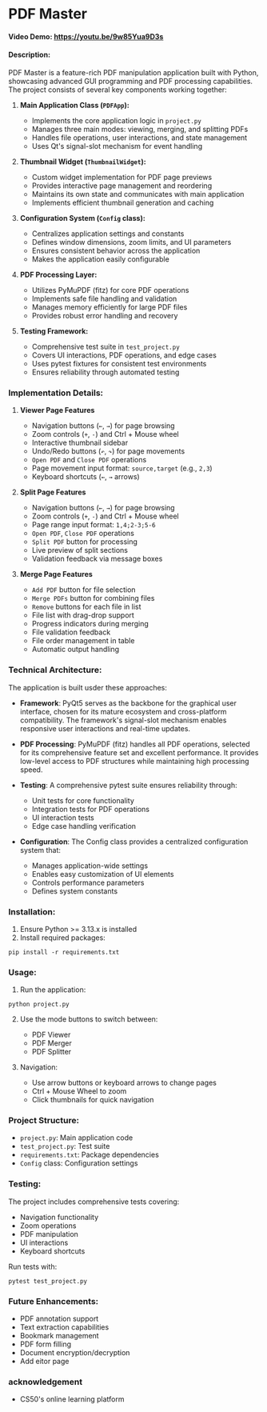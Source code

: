 # PDF Master
#### Video Demo: https://youtu.be/9w85Yua9D3s
#### Description:

PDF Master is a feature-rich PDF manipulation application built with Python, showcasing advanced GUI programming and PDF processing capabilities. The project consists of several key components working together:

1. **Main Application Class (`PDFApp`):**
   - Implements the core application logic in `project.py`
   - Manages three main modes: viewing, merging, and splitting PDFs
   - Handles file operations, user interactions, and state management
   - Uses Qt's signal-slot mechanism for event handling

2. **Thumbnail Widget (`ThumbnailWidget`):**
   - Custom widget implementation for PDF page previews
   - Provides interactive page management and reordering
   - Maintains its own state and communicates with main application
   - Implements efficient thumbnail generation and caching

3. **Configuration System (`Config` class):**
   - Centralizes application settings and constants
   - Defines window dimensions, zoom limits, and UI parameters
   - Ensures consistent behavior across the application
   - Makes the application easily configurable

4. **PDF Processing Layer:**
   - Utilizes PyMuPDF (fitz) for core PDF operations
   - Implements safe file handling and validation
   - Manages memory efficiently for large PDF files
   - Provides robust error handling and recovery

5. **Testing Framework:**
   - Comprehensive test suite in `test_project.py`
   - Covers UI interactions, PDF operations, and edge cases
   - Uses pytest fixtures for consistent test environments
   - Ensures reliability through automated testing

### Implementation Details:

1. **Viewer Page Features**
   - Navigation buttons (`←`, `→`) for page browsing
   - Zoom controls (`+`, `-`) and Ctrl + Mouse wheel
   - Interactive thumbnail sidebar
   - Undo/Redo buttons (`↶`, `↷`) for page movements
   - `Open PDF` and `Close PDF` operations
   - Page movement input format: `source,target` (e.g., `2,3`)
   - Keyboard shortcuts (`←`, `→` arrows)

2. **Split Page Features**
   - Navigation buttons (`←`, `→`) for page browsing
   - Zoom controls (`+`, `-`) and Ctrl + Mouse wheel
   - Page range input format: `1,4;2-3;5-6`
   - `Open PDF`, `Close PDF` operations
   - `Split PDF` button for processing
   - Live preview of split sections
   - Validation feedback via message boxes

3. **Merge Page Features**
   - `Add PDF` button for file selection
   - `Merge PDFs` button for combining files
   - `Remove` buttons for each file in list
   - File list with drag-drop support
   - Progress indicators during merging
   - File validation feedback
   - File order management in table
   - Automatic output handling

### Technical Architecture:

The application is built usder these approaches:

- **Framework**: PyQt5 serves as the backbone for the graphical user interface, chosen for its mature ecosystem and cross-platform compatibility. The framework's signal-slot mechanism enables responsive user interactions and real-time updates.

- **PDF Processing**: PyMuPDF (fitz) handles all PDF operations, selected for its comprehensive feature set and excellent performance. It provides low-level access to PDF structures while maintaining high processing speed.

- **Testing**: A comprehensive pytest suite ensures reliability through:
  - Unit tests for core functionality
  - Integration tests for PDF operations
  - UI interaction tests
  - Edge case handling verification

- **Configuration**: The Config class provides a centralized configuration system that:
  - Manages application-wide settings
  - Enables easy customization of UI elements
  - Controls performance parameters
  - Defines system constants

### Installation:

1. Ensure Python >= 3.13.x is installed
2. Install required packages:
```
pip install -r requirements.txt
```

### Usage:

1. Run the application:
```
python project.py
```

2. Use the mode buttons to switch between:
   - PDF Viewer
   - PDF Merger
   - PDF Splitter

3. Navigation:
   - Use arrow buttons or keyboard arrows to change pages
   - Ctrl + Mouse Wheel to zoom
   - Click thumbnails for quick navigation

### Project Structure:

- `project.py`: Main application code
- `test_project.py`: Test suite
- `requirements.txt`: Package dependencies
- `Config` class: Configuration settings

### Testing:

The project includes comprehensive tests covering:
- Navigation functionality
- Zoom operations
- PDF manipulation
- UI interactions
- Keyboard shortcuts

Run tests with:
```
pytest test_project.py
```


### Future Enhancements:

- PDF annotation support
- Text extraction capabilities
- Bookmark management
- PDF form filling
- Document encryption/decryption
- Add eitor page

### acknowledgement

- CS50's online learning platform



